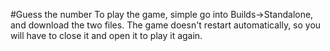 #Guess the number
To play the game, simple go into Builds->Standalone, and download the two files.
The game doesn't restart automatically, so you will have to close it and open it to play it again.
